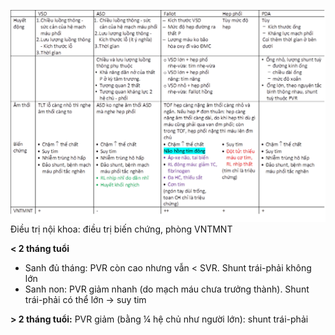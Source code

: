   
![So sanh 5 benh TBS.png](../../../../../200%20Files/image/So%20sanh%205%20benh%20TBS.png)  
Điều trị nội khoa: điều trị biến chứng, phòng VNTMNT  
  
**< 2 tháng tuổi**  
- Sanh đủ tháng: PVR còn cao nhưng vẫn < SVR. Shunt trái-phải không lớn  
- Sanh non: PVR giảm nhanh (do mạch máu chưa trưởng thành). Shunt trái-phải có thể lớn -> suy tim  
  
**> 2 tháng tuổi:** PVR giảm (bằng ¼ hệ chủ như người lớn): shunt trái-phải